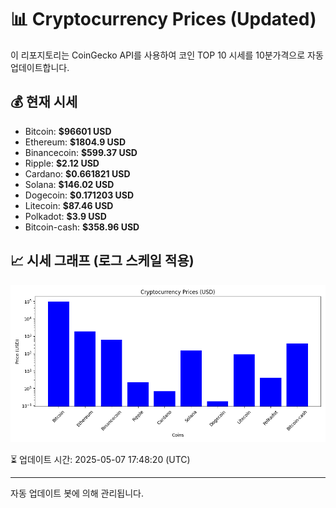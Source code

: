 
# 📊 Cryptocurrency Prices (Updated)

이 리포지토리는 CoinGecko API를 사용하여 코인 TOP 10 시세를 10분가격으로 자동 업데이트합니다.

## 💰 현재 시세
- Bitcoin: **$96601 USD**
- Ethereum: **$1804.9 USD**
- Binancecoin: **$599.37 USD**
- Ripple: **$2.12 USD**
- Cardano: **$0.661821 USD**
- Solana: **$146.02 USD**
- Dogecoin: **$0.171203 USD**
- Litecoin: **$87.46 USD**
- Polkadot: **$3.9 USD**
- Bitcoin-cash: **$358.96 USD**

## 📈 시세 그래프 (로그 스케일 적용)
![Crypto Prices](crypto_prices.png)

⏳ 업데이트 시간: 2025-05-07 17:48:20 (UTC)

---
자동 업데이트 봇에 의해 관리됩니다.
